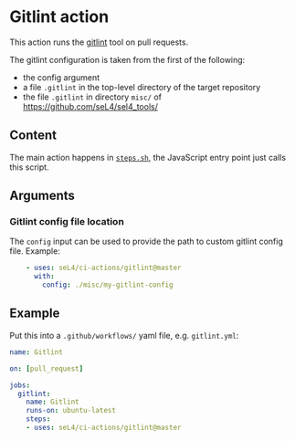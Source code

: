 <!--
  Copyright 2020, Data61, CSIRO (ABN 41 687 119 230)
  SPDX-License-Identifier: CC-BY-SA-4.0
-->

# Gitlint action

This action runs the [gitlint][1] tool on pull requests.

The gitlint configuration is taken from the first of the following:

- the config argument
- a file `.gitlint` in the top-level directory of the target repository
- the file `.gitlint` in directory `misc/` of <https://github.com/seL4/sel4_tools/>

[1]: https://jorisroovers.com/gitlint/

## Content

The main action happens in [`steps.sh`](steps.sh), the JavaScript entry point
just calls this script.

## Arguments

### Gitlint config file location

The `config` input can be used to provide the path to custom gitlint config
file. Example:

```yaml
    - uses: seL4/ci-actions/gitlint@master
      with:
        config: ./misc/my-gitlint-config
```


## Example

Put this into a `.github/workflows/` yaml file, e.g. `gitlint.yml`:

```yaml
name: Gitlint

on: [pull_request]

jobs:
  gitlint:
    name: Gitlint
    runs-on: ubuntu-latest
    steps:
    - uses: seL4/ci-actions/gitlint@master
```
